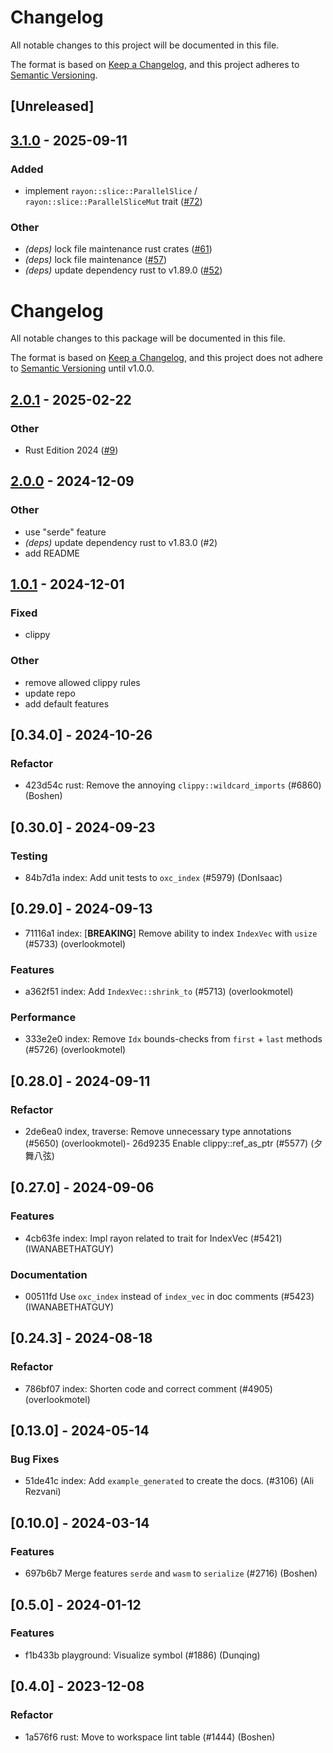 # Changelog

All notable changes to this project will be documented in this file.

The format is based on [Keep a Changelog](https://keepachangelog.com/en/1.0.0/),
and this project adheres to [Semantic Versioning](https://semver.org/spec/v2.0.0.html).

## [Unreleased]

## [3.1.0](https://github.com/oxc-project/oxc-index-vec/compare/v3.0.0...v3.1.0) - 2025-09-11

### Added

- implement `rayon::slice::ParallelSlice` / `rayon::slice::ParallelSliceMut` trait ([#72](https://github.com/oxc-project/oxc-index-vec/pull/72))

### Other

- *(deps)* lock file maintenance rust crates ([#61](https://github.com/oxc-project/oxc-index-vec/pull/61))
- *(deps)* lock file maintenance ([#57](https://github.com/oxc-project/oxc-index-vec/pull/57))
- *(deps)* update dependency rust to v1.89.0 ([#52](https://github.com/oxc-project/oxc-index-vec/pull/52))
# Changelog

All notable changes to this package will be documented in this file.

The format is based on [Keep a Changelog](https://keepachangelog.com/en/1.0.0/), and this project does not adhere to [Semantic Versioning](https://semver.org/spec/v2.0.0.html) until v1.0.0.

## [2.0.1](https://github.com/oxc-project/oxc-index-vec/compare/v2.0.0...v2.0.1) - 2025-02-22

### Other

- Rust Edition 2024 ([#9](https://github.com/oxc-project/oxc-index-vec/pull/9))

## [2.0.0](https://github.com/oxc-project/oxc-index-vec/compare/v1.0.1...v2.0.0) - 2024-12-09

### Other

- use "serde" feature
- *(deps)* update dependency rust to v1.83.0 (#2)
- add README

## [1.0.1](https://github.com/oxc-project/oxc-index-vec/compare/v1.0.0...v1.0.1) - 2024-12-01

### Fixed

- clippy

### Other

- remove allowed clippy rules
- update repo
- add default features

## [0.34.0] - 2024-10-26

### Refactor

- 423d54c rust: Remove the annoying `clippy::wildcard_imports` (#6860) (Boshen)

## [0.30.0] - 2024-09-23

### Testing

- 84b7d1a index: Add unit tests to `oxc_index` (#5979) (DonIsaac)

## [0.29.0] - 2024-09-13

- 71116a1 index: [**BREAKING**] Remove ability to index `IndexVec` with `usize` (#5733) (overlookmotel)

### Features

- a362f51 index: Add `IndexVec::shrink_to` (#5713) (overlookmotel)

### Performance

- 333e2e0 index: Remove `Idx` bounds-checks from `first` + `last` methods (#5726) (overlookmotel)

## [0.28.0] - 2024-09-11

### Refactor

- 2de6ea0 index, traverse: Remove unnecessary type annotations (#5650) (overlookmotel)- 26d9235 Enable clippy::ref_as_ptr  (#5577) (夕舞八弦)

## [0.27.0] - 2024-09-06

### Features

- 4cb63fe index: Impl rayon related to trait for IndexVec (#5421) (IWANABETHATGUY)

### Documentation
- 00511fd Use `oxc_index` instead of `index_vec` in doc comments (#5423) (IWANABETHATGUY)

## [0.24.3] - 2024-08-18

### Refactor

- 786bf07 index: Shorten code and correct comment (#4905) (overlookmotel)

## [0.13.0] - 2024-05-14

### Bug Fixes

- 51de41c index: Add `example_generated` to create the docs. (#3106) (Ali Rezvani)

## [0.10.0] - 2024-03-14

### Features
- 697b6b7 Merge features `serde` and `wasm` to `serialize` (#2716) (Boshen)

## [0.5.0] - 2024-01-12

### Features

- f1b433b playground: Visualize symbol (#1886) (Dunqing)

## [0.4.0] - 2023-12-08

### Refactor

- 1a576f6 rust: Move to workspace lint table (#1444) (Boshen)

